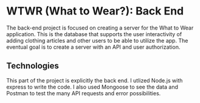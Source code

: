 # WTWR (What to Wear?): Back End

The back-end project is focused on creating a server for the What to Wear application. This is the database that supports the user interactivity of adding clothing articles and other users to be able to utilize the app. The eventual goal is to create a server with an API and user authorization.

## Technologies

This part of the project is explicitly the back end. I utlized Node.js with express to write the code. I also used Mongoose to see the data and Postman to test the many API requests and error possibilities.

